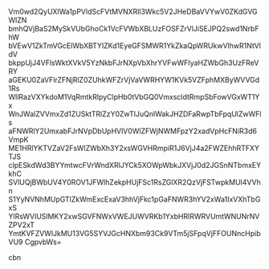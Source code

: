 Vm0wd2QyUXlWa1pPVldScFVtMVNXRll3Wkc5V2JHeDBaVVYwV0ZKdGVGWlZN
bmhQVjBaS2MySkVUbGhoCk1VcFVWbXBLUzFOSFZrVlJiSEJPQ2swd1NrbFhW
bVEwV1ZkTmVGcElWbXBTYlZKd1EyeGFSMWR1YkZkaQpWRUkwVlhwR1NtVldV
bkppUjJ4VFlsWktXVkV5YzNkbFJrNXpVbXhrYVFwWFIyaHZWbGh3UzFReVRY
aGEKU0ZaVFlrZFNjRlZ0ZUhkWFZrVjVaVWRHYW1KVk5VZFphMXByWVVGd1Rs
WllRazVXYkdoM1VqRmtkRlpyClpHb0tVbGQ0VmxscldtRmpSbFowVGxWT1Yx
WnJWalZVVmxZd1ZUSktTRlZzY0ZwTlJuQnlWakJHZDFaRwpTbFpqUlZwWFls
aFNWRlY2UmxabFJrNVpDbUpHVlV0WlZFWjNWMFpzY2xadVpHcFNiR3d6VmpK
ME1HRlYKTVZaV2FsWlZWbXh3Y2xsWGVHRmpiR1J6VjJ4a2FWZEhhRTFXYTJS
clpESkdWd3BYYmtwcFVrWndXRlJYCk5XOWpWbkJXVjJ0d2JGSnNTbmxEYkhC
SVlUQjBWbUV4Y0ROV1JFWlhZekpHUjFSc1RsZGlXR2QzVjFSTwpkMUl4VVhn
S1YyNVNhMUpGTlZkWmExcExaV3hhVjFkc1pGaFNWR3hYV2xWa1IxVXhTbGxS
YlRsWVlUSlMKY2xwSGVFNWxVWEJUWVRKb1YxbHRlRWRVUmtWNUNrNVZPV2xT
YmtKVFZVWlJkMU13VG5SYVJGcHNXbm93Ck9VTm5jSFpqVjFFOUNncHpibVU9
CgpvbWs=

cbn